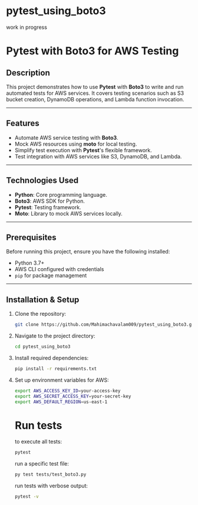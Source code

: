 # pytest_using_boto3  
work in progress

# Pytest with Boto3 for AWS Testing

## Description
This project demonstrates how to use **Pytest** with **Boto3** to write and run automated tests for AWS services. It covers testing scenarios such as S3 bucket creation, DynamoDB operations, and Lambda function invocation.

---

## Features
- Automate AWS service testing with **Boto3**.
- Mock AWS resources using **moto** for local testing.
- Simplify test execution with **Pytest**'s flexible framework.
- Test integration with AWS services like S3, DynamoDB, and Lambda.

---

## Technologies Used
- **Python**: Core programming language.
- **Boto3**: AWS SDK for Python.
- **Pytest**: Testing framework.
- **Moto**: Library to mock AWS services locally.

---

## Prerequisites
Before running this project, ensure you have the following installed:
- Python 3.7+
- AWS CLI configured with credentials
- `pip` for package management

---

## Installation & Setup
1. Clone the repository:
   ```bash
   git clone https://github.com/Mahimachavalam009/pytest_using_boto3.git
   ```
2. Navigate to the project directory:
   ```bash
   cd pytest_using_boto3
   ```

3. Install required dependencies:
   ```bash
   pip install -r requirements.txt
   ```

4. Set up environment variables for AWS:
   ```bash
   export AWS_ACCESS_KEY_ID=your-access-key
   export AWS_SECRET_ACCESS_KEY=your-secret-key
   export AWS_DEFAULT_REGION=us-east-1
   ```

   # Run tests
   to execute all tests:
   ```bash
   pytest
   ```

   run a specific test file:
   ```bash
   py test tests/test_boto3.py
   ```

   run tests with verbose output:
   ```bash
   pytest -v
   ```

   
